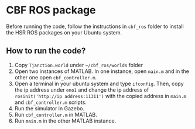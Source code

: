 # CBF ROS package
Before running the code, follow the instructions in `cbf_ros` folder to install the HSR ROS packages on your Ubuntu system. 

## How to run the code?
1. Copy `Tjanction.world` under `~/cbf_ros/worlds` folder 
2. Open two instances of MATLAB. In one instance, open `main.m` and in the other one open `cbf_controller.m`. 
3. Open a terminal in your ubuntu system and type `ifconfig`. Then, copy the ip address under `eno1` and change the ip address of `rosinit('http://ip address:11311')` with the copied address in `main.m` and `cbf_controller.m` scripts. 
4. Run the simulator in Gazebo. 
5. Run `cbf_controller.m` in MATLAB. 
6. Run `main.m` in the other MATLAB instance. 
